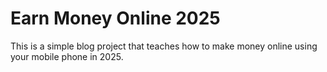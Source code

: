 # Earn Money Online 2025

This is a simple blog project that teaches how to make money online using your mobile phone in 2025.
